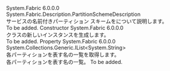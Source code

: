 <Type Name="NamedPartitionSchemeDescription" FullName="System.Fabric.Description.NamedPartitionSchemeDescription">
  <TypeSignature Language="C#" Value="public sealed class NamedPartitionSchemeDescription : System.Fabric.Description.PartitionSchemeDescription" />
  <TypeSignature Language="ILAsm" Value=".class public auto ansi sealed beforefieldinit NamedPartitionSchemeDescription extends System.Fabric.Description.PartitionSchemeDescription" />
  <TypeSignature Language="DocId" Value="T:System.Fabric.Description.NamedPartitionSchemeDescription" />
  <TypeSignature Language="VB.NET" Value="Public NotInheritable Class NamedPartitionSchemeDescription&#xA;Inherits PartitionSchemeDescription" />
  <TypeSignature Language="F#" Value="type NamedPartitionSchemeDescription = class&#xA;    inherit PartitionSchemeDescription" />
  <AssemblyInfo>
    <AssemblyName>System.Fabric</AssemblyName>
    <AssemblyVersion>6.0.0.0</AssemblyVersion>
  </AssemblyInfo>
  <Base>
    <BaseTypeName>System.Fabric.Description.PartitionSchemeDescription</BaseTypeName>
  </Base>
  <Interfaces />
  <Docs>
    <summary>
      <para>サービスの名前付きパーティション スキームをについて説明します。</para>
    </summary>
    <remarks>To be added.</remarks>
  </Docs>
  <Members>
    <Member MemberName=".ctor">
      <MemberSignature Language="C#" Value="public NamedPartitionSchemeDescription ();" />
      <MemberSignature Language="ILAsm" Value=".method public hidebysig specialname rtspecialname instance void .ctor() cil managed" />
      <MemberSignature Language="DocId" Value="M:System.Fabric.Description.NamedPartitionSchemeDescription.#ctor" />
      <MemberSignature Language="VB.NET" Value="Public Sub New ()" />
      <MemberType>Constructor</MemberType>
      <AssemblyInfo>
        <AssemblyName>System.Fabric</AssemblyName>
        <AssemblyVersion>6.0.0.0</AssemblyVersion>
      </AssemblyInfo>
      <Parameters />
      <Docs>
        <summary>
          <para><see cref="T:System.Fabric.Description.NamedPartitionSchemeDescription" /> クラスの新しいインスタンスを生成します。</para>
        </summary>
        <remarks>To be added.</remarks>
      </Docs>
    </Member>
    <Member MemberName="PartitionNames">
      <MemberSignature Language="C#" Value="public System.Collections.Generic.IList&lt;string&gt; PartitionNames { get; }" />
      <MemberSignature Language="ILAsm" Value=".property instance class System.Collections.Generic.IList`1&lt;string&gt; PartitionNames" />
      <MemberSignature Language="DocId" Value="P:System.Fabric.Description.NamedPartitionSchemeDescription.PartitionNames" />
      <MemberSignature Language="VB.NET" Value="Public ReadOnly Property PartitionNames As IList(Of String)" />
      <MemberSignature Language="F#" Value="member this.PartitionNames : System.Collections.Generic.IList&lt;string&gt;" Usage="System.Fabric.Description.NamedPartitionSchemeDescription.PartitionNames" />
      <MemberType>Property</MemberType>
      <AssemblyInfo>
        <AssemblyName>System.Fabric</AssemblyName>
        <AssemblyVersion>6.0.0.0</AssemblyVersion>
      </AssemblyInfo>
      <ReturnValue>
        <ReturnType>System.Collections.Generic.IList&lt;System.String&gt;</ReturnType>
      </ReturnValue>
      <Docs>
        <summary>
          <para>各パーティションを表す名の一覧を取得します。</para>
        </summary>
        <value>
          <para>各パーティションを表す名の一覧。</para>
        </value>
        <remarks>To be added.</remarks>
      </Docs>
    </Member>
  </Members>
</Type>